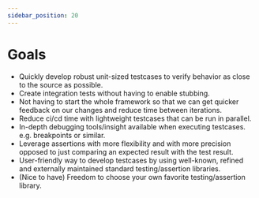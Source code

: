 ```yaml
---
sidebar_position: 20
---
```


# Goals
- Quickly develop robust unit-sized testcases to verify behavior as close to the source as possible.
- Create integration tests without having to enable stubbing.
- Not having to start the whole framework so that we can get quicker feedback on our changes and reduce time between iterations.
- Reduce ci/cd time with lightweight testcases that can be run in parallel.
- In-depth debugging tools/insight available when executing testcases. e.g. breakpoints or similar.
- Leverage assertions with more flexibility and with more precision opposed to just comparing an expected result with the test result.
- User-friendly way to develop testcases by using well-known, refined and externally maintained standard testing/assertion libraries.
- (Nice to have) Freedom to choose your own favorite testing/assertion library.

